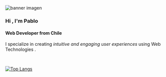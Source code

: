 
<!--<h1 align="center">Hey! I'm Pablo 👋</h1>-->
 <img src="https://res.cloudinary.com/ddkgbgwvp/image/upload/v1674147573/generales/384045-Patagonia-panorama-nature-water-landscape-Chile-mountains_2_tkzxot.jpg" alt="banner imagen" >
 <h3 align="left">Hi , I'm Pablo</h1>
<h4 align="left">Web Developer from Chile</h3>

<p>I specialize in creating <em>intuitive and engaging user experiences</em> using Web Technologies . </p>


<br>






[![Top Langs](https://github-readme-stats.vercel.app/api/top-langs/?username=pablozuta&layout=compact)](https://github.com/anuraghazra/github-readme-stats)






